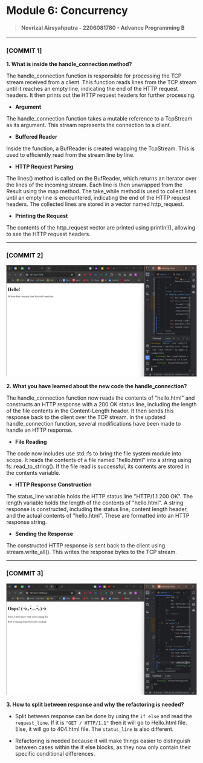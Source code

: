 # Module 6: Concurrency

> #### Novrizal Airsyahputra - 2206081780 - Advance Programming B

---

### [COMMIT 1]

**1. What is inside the handle_connection method?**

The handle_connection function is responsible for processing the TCP stream received from a client.
This function reads lines from the TCP stream until it reaches an empty line, indicating the end of the HTTP request headers. 
It then prints out the HTTP request headers for further processing.

- **Argument**

The handle_connection function takes a mutable reference to a TcpStream as its argument. 
This stream represents the connection to a client.

- **Buffered Reader**

Inside the function, a BufReader is created wrapping the TcpStream. 
This is used to efficiently read from the stream line by line.

- **HTTP Request Parsing**

The lines() method is called on the BufReader, which returns an iterator over the lines of the incoming stream.
Each line is then unwrapped from the Result using the map method.
The take_while method is used to collect lines until an empty line is encountered, 
indicating the end of the HTTP request headers.
The collected lines are stored in a vector named http_request.

- **Printing the Request**

The contents of the http_request vector are printed using println!(), allowing to see the HTTP request headers.

---

### [COMMIT 2]
![Commit 2 screen capture](/assets/images/commit2.png)

**2. What you have learned about the new code the handle_connection?**

The handle_connection function now reads the contents of "hello.html" 
and constructs an HTTP response with a 200 OK status line, 
including the length of the file contents in the Content-Length header. 
It then sends this response back to the client over the TCP stream.
In the updated handle_connection function, several modifications have been made to handle an HTTP response.

- **File Reading**

The code now includes use std::fs to bring the file system module into scope.
It reads the contents of a file named "hello.html" into a string using fs::read_to_string(). 
If the file read is successful, its contents are stored in the contents variable.

- **HTTP Response Construction**

The status_line variable holds the HTTP status line "HTTP/1.1 200 OK".
The length variable holds the length of the contents of "hello.html".
A string response is constructed, including the status line, content length header, 
and the actual contents of "hello.html". 
These are formatted into an HTTP response string.

- **Sending the Response**

The constructed HTTP response is sent back to the client using stream.write_all(). 
This writes the response bytes to the TCP stream.

---

### [COMMIT 3]
![Commit 3 screen capture](assets/images/commit3.png)

**3. How to split between response and why the refactoring is needed?**

- Split between response can be done by using the `if else` and read the `request_line`.
If it is `"GET / HTTP/1.1"` then it will go to Hello.html file.
Else, it will go to 404.html file.
The `status_line` is also different.

- Refactoring is needed because it will make things easier to distinguish 
between cases within the if else blocks, 
as they now only contain their specific conditional differences. 
